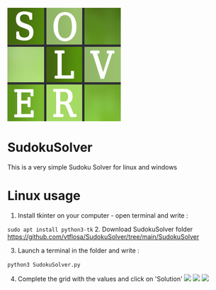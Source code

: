 ![](https://github.com/vtflosa/SudokuSolver/blob/main/SudokuSolver/SudokuSolver.png?raw=true)

# SudokuSolver

This is a very simple Sudoku Solver for linux and windows


# Linux usage

   1. Install tkinter on your computer - open terminal and write :

```sudo apt install python3-tk```
   2. Download SudokuSolver folder
https://github.com/vtflosa/SudokuSolver/tree/main/SudokuSolver

   3. Launch a terminal in the folder and write :

```python3 SudokuSolver.py```

   4. Complete the grid with the values and click on 'Solution'
![](https://github.com/vtflosa/SudokuSolver/blob/main/Images/Empty_grid.png?raw=true)
![](https://github.com/vtflosa/SudokuSolver/blob/main/Images/Filled_grid.png?raw=true)
![](https://github.com/vtflosa/SudokuSolver/blob/main/Images/solved_grid.png?raw=true)
